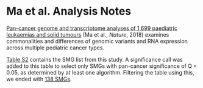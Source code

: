 # Ma et al. Analysis Notes

[Pan-cancer genome and transcriptome analyses of 1,699 paediatric leukaemias and solid
tumours](https://doi.org/10.1038/nature25795) (Ma et al., _Nature_, 2018) examines commonalities
and differences of genomic variants and RNA expression across multiple pediatric cancer types.

[Table S2](../../data/41586_2018_BFnature25795_MOESM5_ESM.xlsx) contains the SMG list from this
study. A significance call was added to this table to select only SMGs with pan-cancer significance 
of Q < 0.05, as determined by at least one algorithm. Filtering the table using this, we ended with 
[138 SMGs](../../data/ma_smgs.txt).
